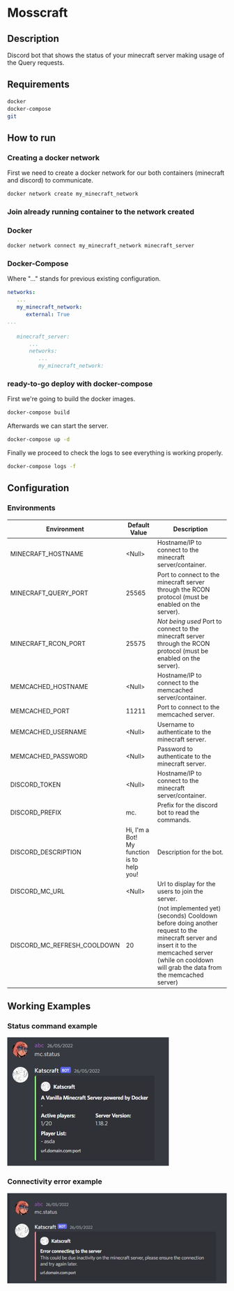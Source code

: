 # Mosscraft

## Description

Discord bot that shows the status of your minecraft server making usage of the Query requests.

## Requirements

```bash
docker
docker-compose
git
```

## How to run

### Creating a docker network

First we need to create a docker network for our both containers (minecraft and discord) to communicate. 

```bash
docker network create my_minecraft_network
```

### Join already running container to the network created 

### Docker

```bash
docker network connect my_minecraft_network minecraft_server
```

### Docker-Compose

Where "..." stands for previous existing configuration.

```yaml
networks:
   ...
   my_minecraft_network:
      external: True
...

   minecraft_server:
       ...
       networks:
          ...
          my_minecraft_network:
```

### ready-to-go deploy with docker-compose

First we're going to build the docker images.

```bash
docker-compose build
```

Afterwards we can start the server.

```bash
docker-compose up -d
```

Finally we proceed to check the logs to see everything is working properly.

```bash
docker-compose logs -f
```



## Configuration

### Environments

| Environment                 | Default Value                                   | Description                                                                                                                                                                                         |
|-----------------------------|-------------------------------------------------|-----------------------------------------------------------------------------------------------------------------------------------------------------------------------------------------------------|
| MINECRAFT_HOSTNAME          | \<Null\>                                        | Hostname/IP to connect to the minecraft server/container.                                                                                                                                           |
| MINECRAFT_QUERY_PORT        | 25565                                           | Port to connect to the minecraft server through the RCON protocol (must be enabled on the server).                                                                                                  |
| MINECRAFT_RCON_PORT         | 25575                                           | *Not being used* Port to connect to the minecraft server through the RCON protocol (must be enabled on the server).                                                                                 |
| MEMCACHED_HOSTNAME          | \<Null\>                                        | Hostname/IP to connect to the memcached server/container.                                                                                                                                           |
| MEMCACHED_PORT              | 11211                                           | Port to connect to the memcached server.                                                                                                                                                            |
| MEMCACHED_USERNAME          | \<Null\>                                        | Username to authenticate to the minecraft server.                                                                                                                                                   |
| MEMCACHED_PASSWORD          | \<Null\>                                        | Password to authenticate to the minecraft server.                                                                                                                                                   |
| DISCORD_TOKEN               | \<Null\>                                        | Hostname/IP to connect to the minecraft server/container.                                                                                                                                           |
| DISCORD_PREFIX              | mc.                                             | Prefix for the discord bot to read the commands.                                                                                                                                                    |
| DISCORD_DESCRIPTION         | Hi, I'm a Bot! <br> My function is to help you! | Description for the bot.                                                                                                                                                                            |
| DISCORD_MC_URL              | \<Null\>                                        | Url to display for the users to join the server.                                                                                                                                                    |
| DISCORD_MC_REFRESH_COOLDOWN | 20                                              | (not implemented yet)(seconds) Cooldown before doing another request to the minecraft server and insert it to the memcached server (while on cooldown will grab the data from the memcached server) |

## Working Examples

### Status command example

![](src/status.png)

### Connectivity error example

![](src/error_connectivity_example.png)
